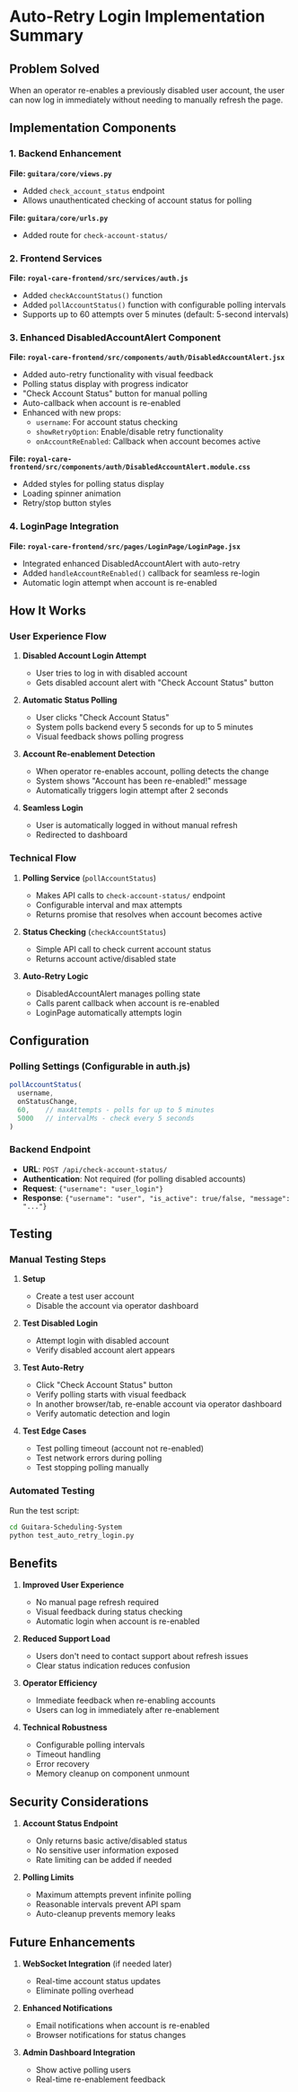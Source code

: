 # Auto-Retry Login Implementation Summary

## Problem Solved
When an operator re-enables a previously disabled user account, the user can now log in immediately without needing to manually refresh the page.

## Implementation Components

### 1. Backend Enhancement
**File: `guitara/core/views.py`**
- Added `check_account_status` endpoint
- Allows unauthenticated checking of account status for polling

**File: `guitara/core/urls.py`**
- Added route for `check-account-status/`

### 2. Frontend Services
**File: `royal-care-frontend/src/services/auth.js`**
- Added `checkAccountStatus()` function
- Added `pollAccountStatus()` function with configurable polling intervals
- Supports up to 60 attempts over 5 minutes (default: 5-second intervals)

### 3. Enhanced DisabledAccountAlert Component
**File: `royal-care-frontend/src/components/auth/DisabledAccountAlert.jsx`**
- Added auto-retry functionality with visual feedback
- Polling status display with progress indicator
- "Check Account Status" button for manual polling
- Auto-callback when account is re-enabled
- Enhanced with new props:
  - `username`: For account status checking
  - `showRetryOption`: Enable/disable retry functionality  
  - `onAccountReEnabled`: Callback when account becomes active

**File: `royal-care-frontend/src/components/auth/DisabledAccountAlert.module.css`**
- Added styles for polling status display
- Loading spinner animation
- Retry/stop button styles

### 4. LoginPage Integration
**File: `royal-care-frontend/src/pages/LoginPage/LoginPage.jsx`**
- Integrated enhanced DisabledAccountAlert with auto-retry
- Added `handleAccountReEnabled()` callback for seamless re-login
- Automatic login attempt when account is re-enabled

## How It Works

### User Experience Flow
1. **Disabled Account Login Attempt**
   - User tries to log in with disabled account
   - Gets disabled account alert with "Check Account Status" button

2. **Automatic Status Polling**
   - User clicks "Check Account Status"
   - System polls backend every 5 seconds for up to 5 minutes
   - Visual feedback shows polling progress

3. **Account Re-enablement Detection**
   - When operator re-enables account, polling detects the change
   - System shows "Account has been re-enabled!" message
   - Automatically triggers login attempt after 2 seconds

4. **Seamless Login**
   - User is automatically logged in without manual refresh
   - Redirected to dashboard

### Technical Flow
1. **Polling Service** (`pollAccountStatus`)
   - Makes API calls to `check-account-status/` endpoint
   - Configurable interval and max attempts
   - Returns promise that resolves when account becomes active

2. **Status Checking** (`checkAccountStatus`)
   - Simple API call to check current account status
   - Returns account active/disabled state

3. **Auto-Retry Logic**
   - DisabledAccountAlert manages polling state
   - Calls parent callback when account is re-enabled
   - LoginPage automatically attempts login

## Configuration

### Polling Settings (Configurable in auth.js)
```javascript
pollAccountStatus(
  username,
  onStatusChange,
  60,    // maxAttempts - polls for up to 5 minutes
  5000   // intervalMs - check every 5 seconds
)
```

### Backend Endpoint
- **URL**: `POST /api/check-account-status/`
- **Authentication**: Not required (for polling disabled accounts)
- **Request**: `{"username": "user_login"}`
- **Response**: `{"username": "user", "is_active": true/false, "message": "..."}`

## Testing

### Manual Testing Steps
1. **Setup**
   - Create a test user account
   - Disable the account via operator dashboard

2. **Test Disabled Login**
   - Attempt login with disabled account
   - Verify disabled account alert appears

3. **Test Auto-Retry**
   - Click "Check Account Status" button
   - Verify polling starts with visual feedback
   - In another browser/tab, re-enable account via operator dashboard
   - Verify automatic detection and login

4. **Test Edge Cases**
   - Test polling timeout (account not re-enabled)
   - Test network errors during polling
   - Test stopping polling manually

### Automated Testing
Run the test script:
```bash
cd Guitara-Scheduling-System
python test_auto_retry_login.py
```

## Benefits

1. **Improved User Experience**
   - No manual page refresh required
   - Visual feedback during status checking
   - Automatic login when account is re-enabled

2. **Reduced Support Load**
   - Users don't need to contact support about refresh issues
   - Clear status indication reduces confusion

3. **Operator Efficiency**
   - Immediate feedback when re-enabling accounts
   - Users can log in immediately after re-enablement

4. **Technical Robustness**
   - Configurable polling intervals
   - Timeout handling
   - Error recovery
   - Memory cleanup on component unmount

## Security Considerations

1. **Account Status Endpoint**
   - Only returns basic active/disabled status
   - No sensitive user information exposed
   - Rate limiting can be added if needed

2. **Polling Limits**
   - Maximum attempts prevent infinite polling
   - Reasonable intervals prevent API spam
   - Auto-cleanup prevents memory leaks

## Future Enhancements

1. **WebSocket Integration** (if needed later)
   - Real-time account status updates
   - Eliminate polling overhead

2. **Enhanced Notifications**
   - Email notifications when account is re-enabled
   - Browser notifications for status changes

3. **Admin Dashboard Integration**
   - Show active polling users
   - Real-time re-enablement feedback
